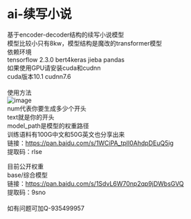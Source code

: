 # ai-续写小说<br>
基于encoder-decoder结构的续写小说模型<br>
模型比较小只有8kw，模型结构是魔改的transformer模型<br>
依赖环境<br>
tensorflow 2.3.0 bert4keras jieba pandas<br>
如果使用GPU请安装cuda和cudnn<br>
cuda版本10.1 cudnn7.6<br>
<br>
使用方法<br>
![image](https://user-images.githubusercontent.com/62837036/169949572-b64ac754-e590-4cd3-bee5-08a597fa60b8.png)<br>
num代表你要生成多少个开头<br>
text就是你的开头<br>
model_path是模型的权重路径<br>
训练语料有100G中文和50G英文也分享出来  
链接：https://pan.baidu.com/s/1WCiPA_tplI0AhdpDEuQ5ig  
提取码：rlse  

目前公开权重<br>
base/综合模型<br>
链接：https://pan.baidu.com/s/1SdvL6W70np2qp9jDWbsGVQ <br>
提取码：9sno<br>
<br>
如有问题可加Q-935499957<br>
